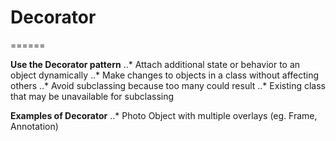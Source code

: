 ﻿# Decorator
======

**Use the Decorator pattern**
 ..* Attach additional state or behavior to an object dynamically
 ..* Make changes to objects in a class without affecting others
 ..* Avoid subclassing because too many could result
 ..* Existing class that may be unavailable for subclassing


 **Examples of Decorator**
 ..* Photo Object with multiple overlays (eg. Frame, Annotation)